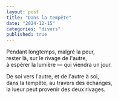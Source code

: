 ```yaml
---
layout: post
title: "Dans la tempête"
date: "2024-12-15"
categories: "divers"
published: true
---
```


Pendant longtemps, malgré la peur,  
rester là, sur le rivage de l'autre,  
à espérer la lumière — qui viendra un jour.  

De soi vers l'autre, et de l'autre à soi,  
dans la tempête, au travers des échanges,  
la lueur peut provenir des deux rivages.  
